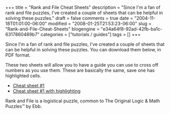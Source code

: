 +++
title = "Rank and File Cheat Sheets"
description = "Since I'm a fan of rank and file puzzles, I've created a couple of sheets that can be helpful in solving these puzzles."
draft = false
comments = true
date = "2004-11-18T01:01:00-06:00"
modified = "2008-01-25T21:53:23-06:00"
slug = "Rank-and-File-Cheat-Sheets"
blogengine = "e34a64f8-92ad-42fb-ba1c-6317860489b7"
categories = ["tutorials / guides"]
tags = []
+++

<p>
Since I&#39;m a fan of rank and file puzzles, I&#39;ve created a couple of sheets that can be helpful in solving these puzzles. You can download them below, in PDF format. 
</p>
<p>
These two sheets will allow you to have a guide you can use to cross off numbers as you use them. These are basically the same, save one has highlighted cells.
</p>
<ul>
	<li>
	<div>
	<a href="/files/2004/rankandfilecheat1.pdf" target="_blank">Cheat sheet #1</a>
	</div>
	</li>
	<li>
	<div>
	<a href="/files/2004/rankandfilecheat1h.pdf">Cheat sheet #1 with highlighting</a>
	</div>
	</li>
</ul>
<div class="note">
<div>
Rank and File is a logistical puzzle, common to The Original Logic &amp; Math Puzzles&trade; by Ebb.
</div>
</div>

